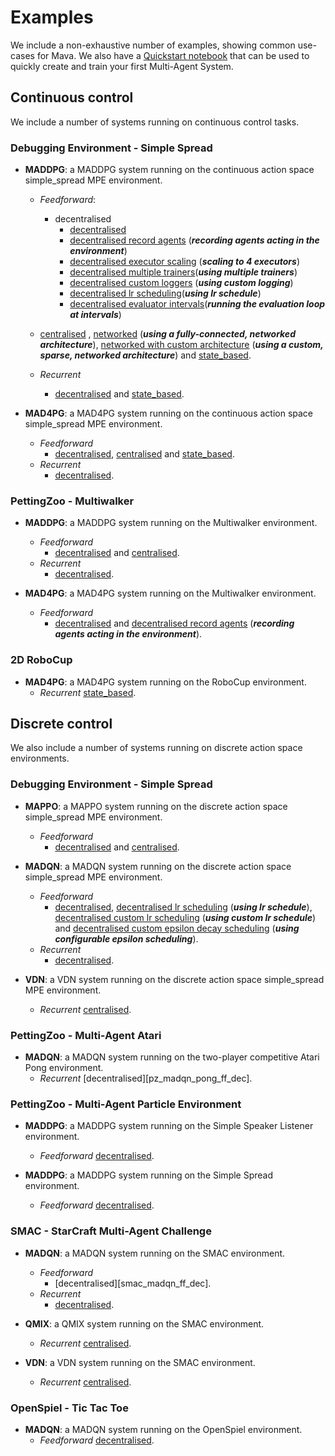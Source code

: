 # Examples
We include a non-exhaustive number of examples, showing common use-cases for Mava. We also have a [Quickstart notebook][quickstart] that can be used to quickly create and train your first Multi-Agent System.

## Continuous control
We include a number of systems running on continuous control tasks.

### Debugging Environment - Simple Spread
-   **MADDPG**:
    a MADDPG system running on the continuous action space simple_spread MPE environment.
    - *Feedforward*:
        - decentralised
            -  [decentralised][debug_maddpg_ff_dec]
            -  [decentralised record agents][debug_maddpg_ff_dec_record]  (***recording agents acting in the environment***)
            - [decentralised executor scaling][debug_maddpg_ff_dec_scaling_executors] (***scaling to 4 executors***)
            - [decentralised multiple trainers][debug_maddpg_ff_dec_scaling_trainers](***using multiple trainers***)
            - [decentralised custom loggers][debug_maddpg_ff_dec_custom_logging] (***using custom logging***)
            - [decentralised lr scheduling][debug_maddpg_ff_dec_lr_scheduling](***using lr schedule***)
            - [decentralised evaluator intervals][debug_maddpg_ff_dec_eval_intervals](***running the evaluation loop at intervals***)

    - [centralised][debug_maddpg_cen] , [networked][debug_maddpg_networked] (***using a fully-connected, networked architecture***), [networked with custom architecture][debug_maddpg_networked_custom] (***using a custom, sparse, networked architecture***) and [state_based][debug_maddpg_state_based].

    - *Recurrent*
        - [decentralised][debug_maddpg_rec_dec] and [state_based][debug_maddpg_state_based].

-   **MAD4PG**:
    a MAD4PG system running on the continuous action space simple_spread MPE environment.
    - *Feedforward*
        - [decentralised][debug_mad4pg_ff_dec], [centralised][debug_mad4pg_ff_cen]
    and [state_based][debug_mad4pg_ff_state_based].
    - *Recurrent*
        - [decentralised][debug_mad4pg_rec_dec].

### PettingZoo - Multiwalker
  -   **MADDPG**:
      a MADDPG system running on the Multiwalker environment.
      - *Feedforward*
        - [decentralised][pz_maddpg_ff_dec] and [centralised][pz_maddpg_ff_cen].
      - *Recurrent*
        - [decentralised][pz_maddpg_rec_dec].

  -   **MAD4PG**:
      a MAD4PG system running on the Multiwalker environment.
      - *Feedforward*
        - [decentralised][pz_mad4pg_ff_dec] and [decentralised record agents][pz_mad4pg_ff_dec_record] (***recording agents acting in the environment***).

### 2D RoboCup
-   **MAD4PG**:
    a MAD4PG system running on the RoboCup environment.
    - *Recurrent* [state_based][robocup_mad4pg_ff_state_based].
## Discrete control

We also include a number of systems running on discrete action space environments.

### Debugging Environment - Simple Spread
  -   **MAPPO**:
      a MAPPO system running on the discrete action space simple_spread MPE environment.
      - *Feedforward*
        - [decentralised][debug_mappo_ff_dec] and [centralised][debug_mappo_ff_cen].

  -   **MADQN**:
      a MADQN system running on the discrete action space simple_spread MPE environment.
      - *Feedforward*
        - [decentralised][debug_madqn_ff_dec], [decentralised lr scheduling][debug_madqn_ff_dec_lr_schedule] (***using lr schedule***), [decentralised custom lr scheduling][debug_madqn_ff_dec_custom_lr_schedule] (***using custom lr schedule***) and [decentralised custom epsilon decay scheduling][debug_madqn_ff_dec_custom_eps_schedule] (***using configurable epsilon scheduling***).
      - *Recurrent*
        - [decentralised][debug_madqn_rec_dec].

  -   **VDN**:
      a VDN system running on the discrete action space simple_spread MPE environment.
      - *Recurrent* [centralised][debug_vdn_rec_cen].

### PettingZoo - Multi-Agent Atari
-   **MADQN**:
   a MADQN system running on the two-player competitive Atari Pong environment.
    - *Recurrent* [decentralised][pz_madqn_pong_ff_dec].

### PettingZoo - Multi-Agent Particle Environment
  -   **MADDPG**:
      a MADDPG system running on the Simple Speaker Listener environment.
      - *Feedforward* [decentralised][pz_maddpg_mpe_ssl_ff_dec].

  -   **MADDPG**:
      a MADDPG system running on the Simple Spread environment.
      - *Feedforward* [decentralised][pz_maddpg_mpe_ss_ff_dec].

### SMAC - StarCraft Multi-Agent Challenge
-   **MADQN**:
    a MADQN system running on the SMAC environment.
    - *Feedforward*
        - [decentralised][smac_madqn_ff_dec].
    - *Recurrent*
        - [decentralised][smac_madqn_rec_dec].

-   **QMIX**:
    a QMIX system running on the SMAC environment.
    - *Recurrent* [centralised][smac_qmix_rec_cen].

-   **VDN**:
    a VDN system running on the SMAC environment.
    - *Recurrent* [centralised][smac_vdn_rec_cen].

### OpenSpiel - Tic Tac Toe
  -   **MADQN**:
      a MADQN system running on the OpenSpiel environment.
      - *Feedforward* [decentralised][openspiel_madqn_ff_dec].



<!-- Examples -->
[quickstart]: https://github.com/instadeepai/Mava/blob/develop/examples/quickstart.ipynb
<!-- Continous -->
[debug_maddpg_ff_dec]: https://github.com/instadeepai/Mava/blob/develop/examples/debugging/simple_spread/feedforward/decentralised/run_maddpg.py
[debug_maddpg_ff_dec_record]: https://github.com/instadeepai/Mava/blob/develop/examples/debugging/simple_spread/feedforward/decentralised/run_maddpg_record.py
[debug_maddpg_ff_dec_scaling_executors]: https://github.com/instadeepai/Mava/blob/develop/examples/debugging/simple_spread/feedforward/decentralised/run_maddpg_scale_executors.py
[debug_maddpg_ff_dec_scaling_trainers]: https://github.com/instadeepai/Mava/blob/develop/examples/debugging/simple_spread/feedforward/decentralised/run_maddpg_scale_trainers.py
[debug_maddpg_ff_dec_custom_logging]: https://github.com/instadeepai/Mava/blob/develop/examples/debugging/simple_spread/feedforward/decentralised/run_maddpg_custom_logging.py
[debug_maddpg_ff_dec_lr_scheduling]: https://github.com/instadeepai/Mava/blob/develop/examples/debugging/simple_spread/feedforward/decentralised/run_maddpg_lr_schedule.py
[debug_maddpg_ff_dec_eval_intervals]: https://github.com/instadeepai/Mava/blob/develop/examples/debugging/simple_spread/feedforward/decentralised/run_mad4pg_evaluator_interval.py
[debug_maddpg_cen]: https://github.com/instadeepai/Mava/blob/develop/examples/debugging/simple_spread/feedforward/centralised/run_maddpg.py
[debug_maddpg_networked]: https://github.com/instadeepai/Mava/blob/develop/examples/debugging/simple_spread/feedforward/networked/run_maddpg.py
[debug_maddpg_networked_custom]: https://github.com/instadeepai/Mava/blob/develop/examples/debugging/simple_spread/feedforward/networked/run_maddpg_custom_network.py
[debug_maddpg_state_based]: https://github.com/instadeepai/Mava/blob/develop/examples/debugging/simple_spread/feedforward/state_based/run_maddpg.py
[debug_maddpg_rec_dec]: https://github.com/instadeepai/Mava/blob/develop/examples/debugging/simple_spread/recurrent/decentralised/run_maddpg.py
[debug_maddpg_state_based]: https://github.com/instadeepai/Mava/blob/develop/examples/debugging/simple_spread/recurrent/state_based/run_maddpg.py

[debug_mad4pg_ff_dec]: https://github.com/instadeepai/Mava/blob/develop/examples/debugging/simple_spread/feedforward/decentralised/run_mad4pg.py
[debug_mad4pg_ff_cen]:  https://github.com/instadeepai/Mava/blob/develop/examples/debugging/simple_spread/feedforward/centralised/run_mad4pg.py
[debug_mad4pg_ff_state_based]: https://github.com/instadeepai/Mava/blob/develop/examples/debugging/simple_spread/feedforward/state_based/run_mad4pg.py
[debug_mad4pg_rec_dec]: https://github.com/instadeepai/Mava/blob/develop/examples/debugging/simple_spread/recurrent/decentralised/run_mad4pg.py


[pz_maddpg_ff_dec]: https://github.com/instadeepai/Mava/blob/develop/examples/petting_zoo/sisl/multiwalker/feedforward/decentralised/run_maddpg.py
[pz_maddpg_ff_cen]: https://github.com/instadeepai/Mava/blob/develop/examples/petting_zoo/sisl/multiwalker/feedforward/centralised/run_maddpg.py
[pz_maddpg_rec_dec]: https://github.com/instadeepai/Mava/blob/develop/examples/petting_zoo/sisl/multiwalker/recurrent/decentralised/run_maddpg.py

[pz_mad4pg_ff_dec]: https://github.com/instadeepai/Mava/blob/develop/examples/petting_zoo/sisl/multiwalker/feedforward/decentralised/run_mad4pg.py
[pz_mad4pg_ff_dec_record]: https://github.com/instadeepai/Mava/blob/develop/examples/petting_zoo/sisl/multiwalker/feedforward/decentralised/run_mad4pg_record.py

[robocup_mad4pg_ff_state_based]: https://github.com/instadeepai/Mava/blob/develop/examples/robocup/recurrent/state_based/run_mad4pg.py

<!-- Discrete -->
[debug_mappo_ff_dec]: https://github.com/instadeepai/Mava/blob/develop/examples/debugging/simple_spread/feedforward/decentralised/run_mappo.py
[debug_mappo_ff_cen]: https://github.com/instadeepai/Mava/blob/develop/examples/debugging/simple_spread/feedforward/centralised/run_mappo.py

[debug_madqn_ff_dec]: https://github.com/instadeepai/Mava/blob/develop/examples/debugging/simple_spread/feedforward/decentralised/run_madqn.py
[debug_madqn_ff_dec_lr_schedule]: https://github.com/instadeepai/Mava/blob/develop/examples/debugging/simple_spread/feedforward/decentralised/run_madqn_lr_schedule.py
[debug_madqn_ff_dec_custom_lr_schedule]: https://github.com/instadeepai/Mava/blob/develop/examples/debugging/simple_spread/feedforward/decentralised/run_madqn_custom_lr_schedule.py
[debug_madqn_ff_dec_custom_eps_schedule]: https://github.com/instadeepai/Mava/blob/develop/examples/debugging/simple_spread/feedforward/decentralised/run_madqn_configurable_epsilon.py
[debug_madqn_rec_dec]: https://github.com/instadeepai/Mava/blob/develop/examples/debugging/simple_spread/recurrent/decentralised/run_madqn.py

[debug_vdn_rec_cen]: https://github.com/instadeepai/Mava/blob/develop/examples/debugging/simple_spread/recurrent/centralised/run_vdn.py

[pz_madqn_pong_rec_dec]: https://github.com/instadeepai/Mava/blob/develop/examples/petting_zoo/atari/pong/recurrent/centralised/run_madqn.py

[pz_maddpg_mpe_ssl_ff_dec]: https://github.com/instadeepai/Mava/blob/develop/examples/petting_zoo/mpe/simple_speaker_listener/feedforward/decentralised/run_maddpg.py

[pz_maddpg_mpe_ss_ff_dec]: https://github.com/instadeepai/Mava/blob/develop/examples/petting_zoo/mpe/simple_spread/feedforward/decentralised/run_maddpg.py

[smac_madqn_rec_dec]: https://github.com/instadeepai/Mava/blob/develop/examples/smac/recurrent/decentralised/run_madqn.py

[smac_qmix_rec_cen]: https://github.com/instadeepai/Mava/blob/develop/examples/smac/recurrent/centralised/run_qmix.py

[smac_vdn_rec_cen]: https://github.com/instadeepai/Mava/blob/develop/examples/smac/recurrent/centralised/run_vdn.py

[openspiel_madqn_ff_dec]: https://github.com/instadeepai/Mava/blob/develop/examples/openspiel/tic_tac_toe/feedforward/decentralised/run_madqn.py
